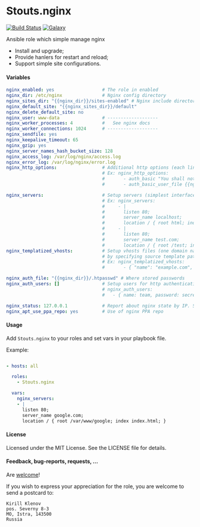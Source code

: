 Stouts.nginx
============

[![Build Status](http://img.shields.io/travis/Stouts/Stouts.nginx.svg?style=flat-square)](https://travis-ci.org/Stouts/Stouts.nginx)
[![Galaxy](http://img.shields.io/badge/galaxy-Stouts.nginx-blue.svg?style=flat-square)](https://galaxy.ansible.com/list#/roles/854)

Ansible role which simple manage nginx

* Install and upgrade;
* Provide hanlers for restart and reload;
* Support simple site configurations.

#### Variables

```yaml
nginx_enabled: yes                  # The role in enabled
nginx_dir: /etc/nginx               # Nginx config directory
nginx_sites_dir: "{{nginx_dir}}/sites-enabled" # Nginx include directory
nginx_default_site: "{{nginx_sites_dir}}/default"
nginx_delete_default_site: no
nginx_user: www-data                # -------------------
nginx_worker_processes: 4           #   See nginx docs
nginx_worker_connections: 1024      # -------------------
nginx_sendfile: yes
nginx_keepalive_timeout: 65
nginx_gzip: yes
nginx_server_names_hash_bucket_size: 128
nginx_access_log: /var/log/nginx/access.log
nginx_error_log: /var/log/nginx/error.log
nginx_http_options:                 # Additional http options (each line will be added as is)
                                    # Ex: nginx_http_options:
                                    #       - auth_basic "You shall not pass!";
                                    #       - auth_basic_user_file {{nginx_auth_file}};

nginx_servers:                      # Setup servers (simplest interface, use cfg files for large configurations)
                                    # Ex: nginx_servers:
                                    #     - |
                                    #       listen 80;
                                    #       server_name localhost;
                                    #       location / { root html; index index.html; }
                                    #     - |
                                    #       listen 80;
                                    #       server_name test.com;
                                    #       location / { root /test; index index.html; }
nginx_templatized_vhosts:			# Setup vhosts files (one domain name per configuration file)
									# by specifying source template path
									# Ex: nginx_templatized_vhosts:
									#	    - { "name": "example.com", "template": "templates/my_vhost.j2" }

nginx_auth_file: "{{nginx_dir}}/.htpasswd" # Where stored passwords
nginx_auth_users: []                # Setup users for http authentication
                                    # nginx_auth_users:
                                    #   - { name: team, password: secret }

nginx_status: 127.0.0.1             # Report about nginx state by IP. Set empty for disable.
nginx_apt_use_ppa_repo: yes         # Use of nginx PPA repo
```

#### Usage

Add `Stouts.nginx` to your roles and set vars in your playbook file.

Example:

```yaml

- hosts: all

  roles:
    - Stouts.nginx

  vars:
    nginx_servers:
    - |
      listen 80;
      server_name google.com;
      location / { root /var/www/google; index index.html; }
```

#### License

Licensed under the MIT License. See the LICENSE file for details.

#### Feedback, bug-reports, requests, ...

Are [welcome](https://github.com/Stouts/Stouts.nginx/issues)!

If you wish to express your appreciation for the role, you are welcome to send
a postcard to:

    Kirill Klenov
    pos. Severny 8-3
    MO, Istra, 143500
    Russia
